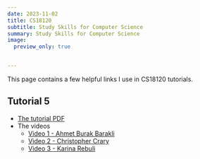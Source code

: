 ```yaml
---
date: 2023-11-02
title: CS18120
subtitle: Study Skills for Computer Science
summary: Study Skills for Computer Science
image:
  preview_only: true


---
```


This page contains a few helpful links I use in CS18120 tutorials.

## Tutorial 5

* [The tutorial PDF](/downloads/tutorial05.pdf)
* The videos
    * [Video 1 - Ahmet Burak Barakli](https://www.youtube.com/watch?v=r2p-mMA9BRo)
    * [Video 2 - Christopher Crary](https://www.youtube.com/watch?v=m5YDPQK3bF0)
    * [Video 3 - Karina Rebuli](https://www.youtube.com/watch?v=az_Xj0fjRZg)
